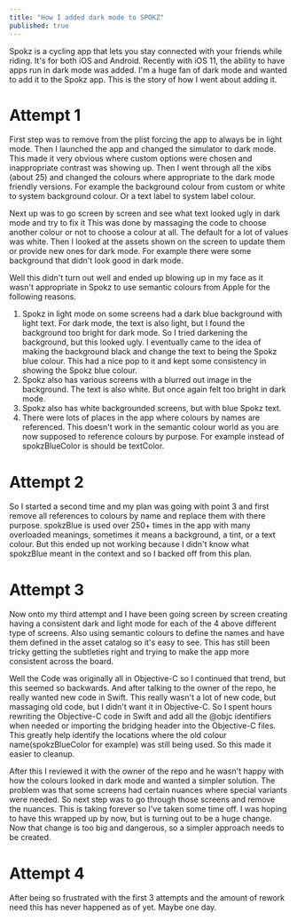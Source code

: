 ```yaml
---
title: "How I added dark mode to SPOKZ"
published: true
---
```


Spokz is a cycling app that lets you stay connected with your friends while riding. It's for both iOS and Android. Recently with iOS 11, the ability to have apps run in dark mode was added. I'm a huge fan of dark mode and wanted to add it to the Spokz app. This is the story of how I went about adding it.

# Attempt 1

First step was to remove from the plist forcing the app to always be in light mode. Then I launched the app and changed the simulator to dark mode. This made it very obvious where custom options were chosen and inappropriate contrast was showing up. Then I went through all the xibs (about 25) and changed the colours where appropriate to the dark mode friendly versions. For example the background colour from custom or white to system background colour. Or a text label to system label colour.

Next up was to go screen by screen and see what text looked ugly in dark mode and try to fix it This was done by massaging the code to choose another colour or not to choose a colour at all. The default for a lot of values was white. Then I looked at the assets shown on the screen to update them or provide new ones for dark mode. For example there were some background that didn't look good in dark mode.

Well this didn't turn out well and ended up blowing up in my face as it wasn't appropriate in Spokz to use semantic colours from Apple for the following reasons.
1. Spokz in light mode on some screens had a dark blue background with light text. For dark mode, the text is also light, but I found the background too bright for dark mode. So I tried darkening the background, but this looked ugly. I eventually came to the idea of making the background black and change the text to being the Spokz blue colour. This had a nice pop to it and kept some consistency in showing the Spokz blue colour.
2. Spokz also has various screens with a blurred out image in the background. The text is also white. But once again felt too bright in dark mode.
3. Spokz also has white backgrounded screens, but with blue Spokz text.
4. There were lots of places in the app where colours by names are referenced. This doesn't work in the semantic colour world as you are now supposed to reference colours by purpose. For example instead of spokzBlueColor is should be textColor.

# Attempt 2

So I started a second time and my plan was going with point 3 and first remove all references to colours by name and replace them with there purpose. spokzBlue is used over 250+ times in the app with many overloaded meanings, sometimes it means a background, a tint, or a text colour. But this ended up not working because I didn't know what spokzBlue meant in the context and so I backed off from this plan.

# Attempt 3

Now onto my third attempt and I have been going screen by screen creating having a consistent dark and light mode for each of the 4 above different type of screens. Also using semantic colours to define the names and have them defined in the asset catalog so it's easy to see. This has still been tricky getting the subtleties right and trying to make the app more consistent across the board.

Well the Code was originally all in Objective-C so I continued that trend, but this seemed so backwards. And after talking to the owner of the repo, he really wanted new code in Swift. This really wasn't a lot of new code, but massaging old code, but I didn't want it in Objective-C. So I spent hours rewriting the Objective-C code in Swift and add all the @objc identifiers when needed or importing the bridging header into the Objective-C files. This greatly help identify the locations where the old colour name(spokzBlueColor for example) was still being used. So this made it easier to cleanup.

After this I reviewed it with the owner of the repo and he wasn't happy with how the colours looked in dark mode and wanted a simpler solution. The problem was that some screens had certain nuances where special variants were needed. So next step was to go through those screens and remove the nuances. This is taking forever so I've taken some time off. I was hoping to have this wrapped up by now, but is turning out to be a huge change. Now that change is too big and dangerous, so a simpler approach needs to be created.

# Attempt 4

After being so frustrated with the first 3 attempts and the amount of rework need this has never happened as of yet. Maybe one day.
